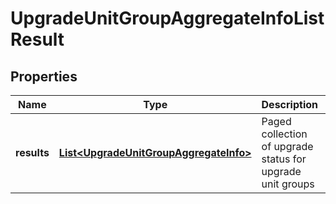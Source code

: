 # UpgradeUnitGroupAggregateInfoListResult

## Properties
Name | Type | Description | Notes
------------ | ------------- | ------------- | -------------
**results** | [**List&lt;UpgradeUnitGroupAggregateInfo&gt;**](UpgradeUnitGroupAggregateInfo.md) | Paged collection of upgrade status for upgrade unit groups |  [optional]
